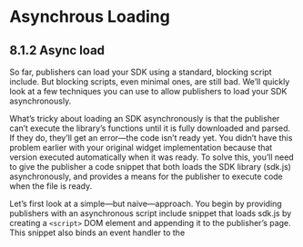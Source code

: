 # Asynchrous Loading

## **8.1.2 Async load**

So far, publishers can load your SDK using a standard, blocking script include. But blocking scripts, even minimal ones, are still bad. We’ll quickly look at a few techniques you can use to allow publishers to load your SDK asynchronously.

What’s tricky about loading an SDK asynchronously is that the publisher can’t execute the library’s functions until it is fully downloaded and parsed. If they do, they’ll get an error—the code isn’t ready yet. You didn’t have this problem earlier with your original widget implementation because that version executed automatically when it was ready. To solve this, you’ll need to give the publisher a code snippet that both loads the SDK library (sdk.js) asynchronously, and provides a means for the publisher to execute code when the file is ready.

Let’s first look at a simple—but naive—approach. You begin by providing publishers with an asynchronous script include snippet that loads sdk.js by creating a `<script>` DOM element and appending it to the publisher’s page. This snippet also binds an event handler to the <script> element’s load and readystatechange events; the handler fires when the script becomes loaded. In your documentation (or the snippet’s source code), you instruct publishers to input their code inside this event handler. When the handler fires, it means sdk.js has been loaded, and the publisher can safely call Stork.init.

**Listing 8.2 Publisher code for asynchronous loading is complex and error-prone.**

```html
<script>
  (function () {
    var script = document.createElement("script");
    script.async = true;
    script.src = "http://camerastork.com/sdk.js";
    script.load = script.onreadystatechange = function () {
      var rdyState = script.readyState;
      if (!rdyState || /loaded|complete/.test(rdyState)) {
        Stork.init(function () {
          Stork.productWidget({
            id: "1337",
            dom: "stork-widget-location",
          });
        });
        script.onload = null;
        script.onreadystatechange = null;
      }
    };
    var entry = document.getElementsByTagName("script")[0];
    entry.parentNode.insertBefore(script, entry);
  })();
</script>
```

Perhaps now you see why a junior programmer might stick to blocking script includes; this example is significantly more code than the blocking example from section 8.1.2. And although the publisher would ideally copy and paste most of this snippet from your SDK’s documentation into their source code, they still have to insert their own code in the middle of it, which could result in them accidentally modifying the wrong code. Minimizing the possibility of errors is a big deal; having to debug code for publishers is a huge time sink, and should be avoided. For these reasons, we don’t recommend using this solution.

**PREDEFINED CALLBACKS**
Obviously, dealing with script event handlers is somewhat intimidating—ideally you should hide these details from publishers. A better approach is to let publishers define a global callback function that’s invoked by your SDK after the initial script file loads. This callback will need to be declared as a specific, expected global variable, so that the SDK knows where to locate it. Ideally this variable is documented in your SDK documentation.

Let’s suppose that you’ve documented such a callback function, Stork_ready. The publisher will have to declare this function globally on their window object, with the expectation it’ll be fired when sdk.js has finished loading. The publisher script include snippet will thus look like the following listing.

---

#### From [[_1_sdk-implementation]]

[//begin]: # "Autogenerated link references for markdown compatibility"
[_1_sdk-implementation]: _1_sdk-implementation "SDK Implementation"
[//end]: # "Autogenerated link references"
